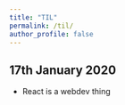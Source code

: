 ```yaml
---
title: "TIL"
permalink: /til/
author_profile: false
---
```


## 17th January 2020
- React is a webdev thing
